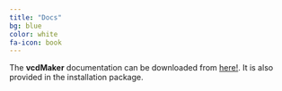 ```yaml
---
title: "Docs"
bg: blue
color: white
fa-icon: book
---
```


The **vcdMaker** documentation can be downloaded from [here!](https://github.com/WojciechRynczuk/vcdMaker/releases/download/v3.0.2/Manual.pdf). It is also provided in the installation package.
